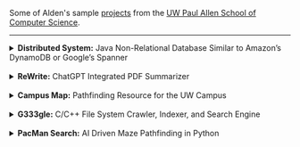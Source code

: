 Some of Alden's sample [projects](https://aldenhinden.github.io/UW-Coding-Projects/) from the [UW Paul Allen School of Computer Science](https://www.cs.washington.edu/). 

---

<details>
<summary><b>Distributed System:</b> Java Non-Relational Database Similar to Amazon’s DynamoDB or 
Google’s Spanner</summary><br>
<p>
The quarter-long goal of this project was to build a sharded, linearizable, scalable, fault-tolerant, 
highly available key-value store, with dynamic load balancing and atomic multi-key transactions.
</p>
<p>
The project was primarily written in Java, beginning with the creation of a personalized key-value store. Fault 
tolerance was attempted first with a primary/backup system, wherein two servers act together to 
guarantee no state is lost or altered from the client's perspective. The client talks to the primary, 
who executes after the backup has processed the request as well. The servers interact with a ViewServer 
who tells them who is primary and who is backup at any given time. Linearizability was guaranteed through "exactly
once" semantics, where clients would retry requests on timers and servers use cached results for already executed 
requests. 
</p>
<p>
To guarantee linearizability of commands in the event that the ViewServer goes down, a Paxos protocol 
was then implemented. The version implemented in class was adapted from <a href="https://paxos.systems/">this</a> 
paper. In general, clients send requests to all replicas, of which only the leader of the Paxos group processes, 
then broadcasting the request to all other replicas for consensus. Once consensus on the order of commands has 
been reached, the leader processes the request and replies to the client, with the replicas doing the same, all storing 
commands in their own log which is updated by the leader through heartbeat messages. Servers talk to each other through 
a series of messages that each contain their own functionality, and timers are used to solve network latency issues, 
including message delays, reorders, and drops. "Exactly once" semantics are still guaranteed. 
</p>
<p>
Scalability is addressed by creating a transactional key-value store that can handle sets of client requests, while 
the keys are sharded across the servers using consistent virtual hashing. A ShardMaster manages a sequence of numbered 
configurations describing a set of replica groups and an assignment of shards. Each replica group runs the previously 
implemented Paxos protocol to guarantee linearizability of commands. To help guarantee high availability, the 
ShardMaster will dynamically load balance the store, determining if a new configuration is necessary and redistributing 
shards to new groups as they come and go or as keys become more popular. Lastly, transactions are processed using a 
two-phase commit strategy so that commands can be executed across shard groups. 
</p>
<p>
Please reach out to me via email at aldenhinden@gmail.com or aghs@cs.washington.edu for code. I would be happy to 
discuss this project further as it was one of my favorites, and this is a very succinct description. 
</p>
</details><br>


<details>
<summary><b>ReWrite:</b> ChatGPT Integrated PDF Summarizer</summary><br>
Full stack development on a team integrating the ChatGPT API into an Angular CLI website, using prompt engineering and JavaScript web scraping to return summaries of uploaded PDFs. Experience configuring a virtual private server to fully deploy the website using Vultr. Continuous integration and testing experience.
</details><br>


<details>
<summary><b>Campus Map:</b> Pathfinding Resource for the UW Campus</summary><br>
Full implementation of Dijkstra’s algorithm to find the shortest path between buildings on UW campus using a personalized, generic graph data structure in Java. Front-end UI integration with HTML and ReactJS. Practice with simple HTTP servers in Java.
</details><br>


<details>
<summary><b>G333gle:</b> C/C++ File System Crawler, Indexer, and Search Engine</summary><br>
Created LinkedList and HashMap data structures in C to integrate with C++ index file to serve as back-end of a simple word-matching “mini Google”. Practice with C/C++ HTTP server implementation.
</details><br>


<details>
<summary><b>PacMan Search:</b> AI Driven Maze Pathfinding in Python</summary><br>
Optimizing maze pathfinding in Python with BFS, DFS, UCS, A* search, Alpha-Beta Pruning, and practice with evaluation functions. Further exploration into reinforcement learning with value iteration, Epsilon Greedy, Q-learning, and particle filtering
</details>